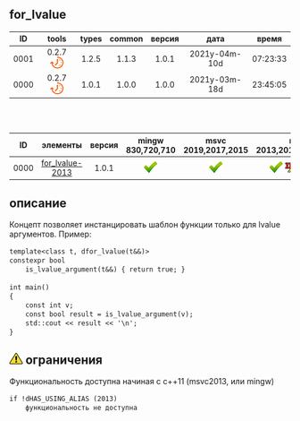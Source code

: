 ﻿
[P]: ../../../icons/progress.png
[V]: ../../../icons/success.png
[X]: ../../../icons/failed.png
[D]: ../../../icons/danger.png
[E]: ../../../icons/empty.png
[N]: ../../../icons/na.png

for_lvalue
---

| **ID** | tools           | types | common | версия |     дата      |  время   |  
|:------:|:---------------:|:-----:|:------:|:------:|:-------------:|:--------:|  
|  0001  | 0.2.7 [![P]][M] | 1.2.5 | 1.1.3  | 1.0.1  | 2021y-04m-10d | 07:23:33 |  
|  0000  | 0.2.7 [![P]][M] | 1.0.1 | 1.0.0  | 1.0.0  | 2021y-03m-18d | 23:45:05 |  

<br/>
<br/>

| **ID** | элементы             | версия | mingw 830,720,710 | msvc 2019,2017,2015 | msvc 2013,2012,2010,2008                |  
|:------:|:--------------------:|:------:|:-----------------:|:-------------------:|:---------------------------------------:|  
|  0000  | [for_lvalue-2013][M] | 1.0.1  |   [![V]][MINGW]   |   [![V]][VS-NEW]    | [![V]][M] [![N]][0] [![N]][0] [![N]][0] |  

[M]:       #for_lvalue    "концепт: позволяет отфильтровать шаблон только для lvalue аргументов"  
[MINGW]:   #mingw-new     "поддержка компиляторов mingw"  
[VS-NEW]:  #msvc-new      "поддержка новых компиляторов msvc"  
[VS-OLD]:  #msvc-old      "поддержка старых компиляторов msvc"  
[0]:       #-ограничения  "требуется поддержка using alias"  

описание
--------
Концепт позволяет инстанцировать шаблон функции только для lvalue аргументов.
Пример:  

```
template<class t, dfor_lvalue(t&&)>
constexpr bool 
    is_lvalue_argument(t&&) { return true; }

int main()
{
    const int v;
    const bool result = is_lvalue_argument(v);
    std::cout << result << '\n';
}
```

[![D]][M] ограничения
---------------------
Функциональность доступна начиная с с++11 (msvc2013, или mingw)
```
if !dHAS_USING_ALIAS (2013)
    функциональность не доступна
```